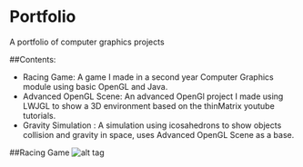 # Portfolio
A portfolio of computer graphics projects

##Contents:
<ul>
<li>Racing Game: A game I made in a second year Computer Graphics module using basic OpenGL and Java.</li>
<li>Advanced OpenGL Scene: An advanced OpenGl project I made  using LWJGL to show a 3D environment based on the thinMatrix youtube tutorials.</li>
<li>Gravity Simulation : A simulation using icosahedrons to show objects collision and gravity in space, uses Advanced OpenGL Scene as a base. </li>
</ul>

##Racing Game
![alt tag](https://raw.githubusercontent.com/BombayCinema/Portfolio/Racing-Game/path/to/img.png)
